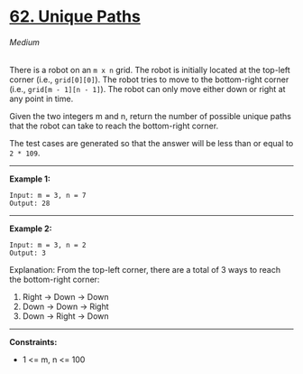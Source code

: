 # [62. Unique Paths](https://leetcode.com/problems/unique-paths "62. Unique Paths")
###### Medium

There is a robot on an `m x n` grid. The robot is initially located at the top-left corner (i.e., `grid[0][0]`). The robot tries to move to the bottom-right corner (i.e., `grid[m - 1][n - 1]`). The robot can only move either down or right at any point in time.

Given the two integers m and n, return the number of possible unique paths that the robot can take to reach the bottom-right corner.

The test cases are generated so that the answer will be less than or equal to `2 * 109`.


------------



**Example 1:**

    Input: m = 3, n = 7
    Output: 28

------------

**Example 2:**

    Input: m = 3, n = 2
    Output: 3

Explanation: From the top-left corner, there are a total of 3 ways to reach the bottom-right corner:
1. Right -> Down -> Down
2. Down -> Down -> Right
3. Down -> Right -> Down

------------



**Constraints:**

- 1 <= m, n <= 100